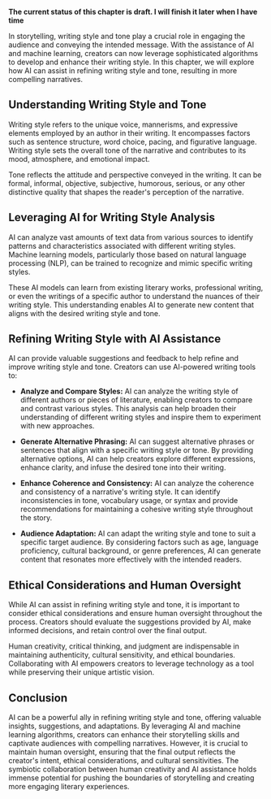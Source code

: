 **The current status of this chapter is draft. I will finish it later when I have time**

In storytelling, writing style and tone play a crucial role in engaging the audience and conveying the intended message. With the assistance of AI and machine learning, creators can now leverage sophisticated algorithms to develop and enhance their writing style. In this chapter, we will explore how AI can assist in refining writing style and tone, resulting in more compelling narratives.

Understanding Writing Style and Tone
------------------------------------

Writing style refers to the unique voice, mannerisms, and expressive elements employed by an author in their writing. It encompasses factors such as sentence structure, word choice, pacing, and figurative language. Writing style sets the overall tone of the narrative and contributes to its mood, atmosphere, and emotional impact.

Tone reflects the attitude and perspective conveyed in the writing. It can be formal, informal, objective, subjective, humorous, serious, or any other distinctive quality that shapes the reader's perception of the narrative.

Leveraging AI for Writing Style Analysis
----------------------------------------

AI can analyze vast amounts of text data from various sources to identify patterns and characteristics associated with different writing styles. Machine learning models, particularly those based on natural language processing (NLP), can be trained to recognize and mimic specific writing styles.

These AI models can learn from existing literary works, professional writing, or even the writings of a specific author to understand the nuances of their writing style. This understanding enables AI to generate new content that aligns with the desired writing style and tone.

Refining Writing Style with AI Assistance
-----------------------------------------

AI can provide valuable suggestions and feedback to help refine and improve writing style and tone. Creators can use AI-powered writing tools to:

* **Analyze and Compare Styles:** AI can analyze the writing style of different authors or pieces of literature, enabling creators to compare and contrast various styles. This analysis can help broaden their understanding of different writing styles and inspire them to experiment with new approaches.

* **Generate Alternative Phrasing:** AI can suggest alternative phrases or sentences that align with a specific writing style or tone. By providing alternative options, AI can help creators explore different expressions, enhance clarity, and infuse the desired tone into their writing.

* **Enhance Coherence and Consistency:** AI can analyze the coherence and consistency of a narrative's writing style. It can identify inconsistencies in tone, vocabulary usage, or syntax and provide recommendations for maintaining a cohesive writing style throughout the story.

* **Audience Adaptation:** AI can adapt the writing style and tone to suit a specific target audience. By considering factors such as age, language proficiency, cultural background, or genre preferences, AI can generate content that resonates more effectively with the intended readers.

Ethical Considerations and Human Oversight
------------------------------------------

While AI can assist in refining writing style and tone, it is important to consider ethical considerations and ensure human oversight throughout the process. Creators should evaluate the suggestions provided by AI, make informed decisions, and retain control over the final output.

Human creativity, critical thinking, and judgment are indispensable in maintaining authenticity, cultural sensitivity, and ethical boundaries. Collaborating with AI empowers creators to leverage technology as a tool while preserving their unique artistic vision.

Conclusion
----------

AI can be a powerful ally in refining writing style and tone, offering valuable insights, suggestions, and adaptations. By leveraging AI and machine learning algorithms, creators can enhance their storytelling skills and captivate audiences with compelling narratives. However, it is crucial to maintain human oversight, ensuring that the final output reflects the creator's intent, ethical considerations, and cultural sensitivities. The symbiotic collaboration between human creativity and AI assistance holds immense potential for pushing the boundaries of storytelling and creating more engaging literary experiences.
